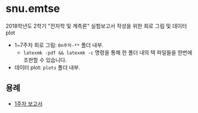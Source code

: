 # snu.emtse
2018학년도 2학기 "전자학 및 계측론" 실험보고서 작성을 위한 회로 그림 및 데이터 plot

- 1~7주차 회로 그림: `0n주차-**` 폴더 내부.
  - `latexmk -pdf && latexmk -c` 명령을 통해 한 폴더 내의 텍 파일들을 한번에 조판할 수 있습니다.
- 데이터 plot: `plots`  폴더 내부.



## 용례

- [1주차 보고서](https://cdn.jsdelivr.net/gh/seungwonpark/snu.emtse/LM1_Team01.pdf)